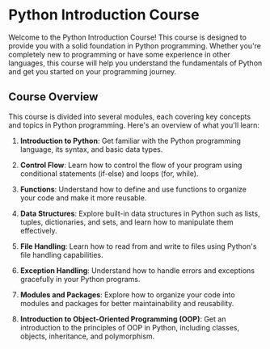 # Python Introduction Course

Welcome to the Python Introduction Course! This course is designed to provide you with a solid foundation in Python programming. Whether you're completely new to programming or have some experience in other languages, this course will help you understand the fundamentals of Python and get you started on your programming journey.

## Course Overview

This course is divided into several modules, each covering key concepts and topics in Python programming. Here's an overview of what you'll learn:

1. **Introduction to Python**: Get familiar with the Python programming language, its syntax, and basic data types.

2. **Control Flow**: Learn how to control the flow of your program using conditional statements (if-else) and loops (for, while).

3. **Functions**: Understand how to define and use functions to organize your code and make it more reusable.

4. **Data Structures**: Explore built-in data structures in Python such as lists, tuples, dictionaries, and sets, and learn how to manipulate them effectively.

5. **File Handling**: Learn how to read from and write to files using Python's file handling capabilities.

6. **Exception Handling**: Understand how to handle errors and exceptions gracefully in your Python programs.

7. **Modules and Packages**: Explore how to organize your code into modules and packages for better maintainability and reusability.

8. **Introduction to Object-Oriented Programming (OOP)**: Get an introduction to the principles of OOP in Python, including classes, objects, inheritance, and polymorphism.



